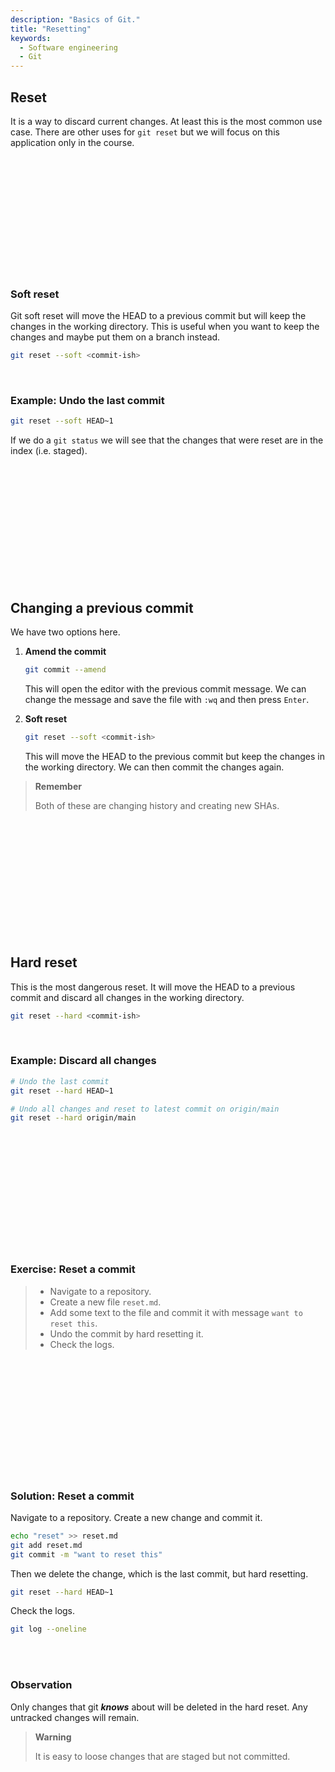```yaml
---
description: "Basics of Git."
title: "Resetting"
keywords:
  - Software engineering
  - Git
---
```


## Reset

It is a way to discard current changes. At least this is the most common use case. There are other uses for `git reset` but we will focus on this application only in the course.

</br>
</br>
</br>
</br>
</br>
</br>
</br>
</br>
</br>
</br>
</br>

### Soft reset

Git soft reset will move the HEAD to a previous commit but will keep the changes in the working directory. This is useful when you want to keep the changes and maybe put them on a branch instead.

```bash
git reset --soft <commit-ish>
```

</br>

### Example: Undo the last commit

```bash
git reset --soft HEAD~1
```

If we do a `git status` we will see that the changes that were reset are in the index (i.e. staged).

</br>
</br>
</br>
</br>
</br>
</br>
</br>
</br>
</br>
</br>
</br>

## Changing a previous commit

We have two options here.

1. **Amend the commit**
   ```bash
   git commit --amend
   ```
    This will open the editor with the previous commit message. We can change the message and save the file with `:wq` and then press `Enter`.

2. **Soft reset**
   ```bash
   git reset --soft <commit-ish>
   ```
   This will move the HEAD to the previous commit but keep the changes in the working directory. We can then commit the changes again.

> **Remember**
> 
> Both of these are changing history and creating new SHAs.

</br>
</br>
</br>
</br>
</br>
</br>
</br>
</br>
</br>
</br>
</br>

## Hard reset

This is the most dangerous reset. It will move the HEAD to a previous commit and discard all changes in the working directory.

```bash
git reset --hard <commit-ish>
```

</br>

### Example: Discard all changes

```bash
# Undo the last commit
git reset --hard HEAD~1
```

```bash
# Undo all changes and reset to latest commit on origin/main
git reset --hard origin/main
```

</br>
</br>
</br>
</br>
</br>
</br>
</br>
</br>
</br>
</br>
</br>

### Exercise: Reset a commit

> * Navigate to a repository.
> * Create a new file `reset.md`.
> * Add some text to the file and commit it with message `want to reset this`.
> * Undo the commit by hard resetting it.
> * Check the logs.

</br>
</br>
</br>
</br>
</br>
</br>
</br>
</br>
</br>
</br>
</br>

### Solution: Reset a commit

Navigate to a repository. Create a new change and commit it.

```bash
echo "reset" >> reset.md
git add reset.md
git commit -m "want to reset this"
```

Then we delete the change, which is the last commit, but hard resetting.

```bash
git reset --hard HEAD~1
```

Check the logs.

```bash
git log --oneline
```

</br>
</br>

### Observation

Only changes that git ***knows*** about will be deleted in the hard reset. Any untracked changes will remain.

> **Warning**
> 
> It is easy to loose changes that are staged but not committed.

</br>
</br>
